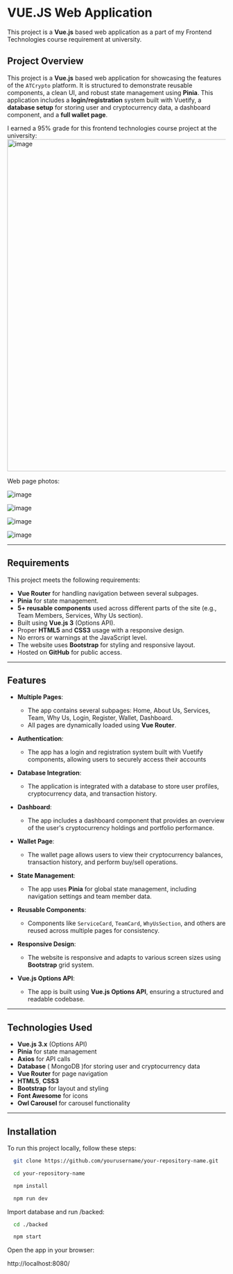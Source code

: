 # VUE.JS Web Application

This project is a **Vue.js** based web application as a part of my Frontend Technologies course requirement at university. 

## Project Overview

This project is a **Vue.js** based web application for showcasing the features of the `ATCrypto` platform. It is structured to demonstrate reusable components, a clean UI, and robust state management using **Pinia**. This application includes a **login/registration** system built with Vuetify, a **database setup** for storing user and cryptocurrency data, a dashboard component, and a **full wallet page**.

I earned a 95% grade for this frontend technologies course project at the university:
<img width="766" alt="image" src="https://github.com/user-attachments/assets/abb2586a-b346-451e-95ed-5fa5e38ec596" />

Web page photos:

![image](https://github.com/user-attachments/assets/eb80cc91-75d5-4151-9cc9-c9c81c9c13e4)

![image](https://github.com/user-attachments/assets/375a262f-01fa-4b9b-b168-560ab8e70ab9)

![image](https://github.com/user-attachments/assets/4c9bb897-25c8-4a26-bffd-9be2b389a709)

![image](https://github.com/user-attachments/assets/e72aa54c-31ba-4ff6-bf19-91d224edaef1)


---

## Requirements

This project meets the following requirements:

- **Vue Router** for handling navigation between several subpages.
- **Pinia** for state management.
- **5+ reusable components** used across different parts of the site (e.g., Team Members, Services, Why Us section).
- Built using **Vue.js 3** (Options API).
- Proper **HTML5** and **CSS3** usage with a responsive design.
- No errors or warnings at the JavaScript level.
- The website uses **Bootstrap** for styling and responsive layout.
- Hosted on **GitHub** for public access.

---

## Features

- **Multiple Pages**: 
  - The app contains several subpages: Home, About Us, Services, Team, Why Us, Login, Register, Wallet, Dashboard.
  - All pages are dynamically loaded using **Vue Router**.
 
- **Authentication**: 
  - The app has a login and registration system built with Vuetify components, allowing users to securely access their accounts

- **Database Integration**: 
  - The application is integrated with a database to store user profiles, cryptocurrency data, and transaction history.

- **Dashboard**: 
  - The app includes a dashboard component that provides an overview of the user's cryptocurrency holdings and portfolio performance.
 
- **Wallet Page**: 
  - The wallet page allows users to view their cryptocurrency balances, transaction history, and perform buy/sell operations.

- **State Management**: 
  - The app uses **Pinia** for global state management, including navigation settings and team member data.

- **Reusable Components**: 
  - Components like `ServiceCard`, `TeamCard`, `WhyUsSection`, and others are reused across multiple pages for consistency.

- **Responsive Design**:
  - The website is responsive and adapts to various screen sizes using **Bootstrap** grid system.

- **Vue.js Options API**:
  - The app is built using **Vue.js Options API**, ensuring a structured and readable codebase.

---

## Technologies Used

- **Vue.js 3.x** (Options API)
- **Pinia** for state management
- **Axios** for API calls
- **Database** ( MongoDB )for storing user and cryptocurrency data
- **Vue Router** for page navigation
- **HTML5**, **CSS3**
- **Bootstrap** for layout and styling
- **Font Awesome** for icons
- **Owl Carousel** for carousel functionality

---

## Installation

To run this project locally, follow these steps:

```bash
  git clone https://github.com/yourusername/your-repository-name.git

  cd your-repository-name

  npm install

  npm run dev 
```

Import database and run /backed:

```bash
  cd ./backed

  npm start
```

Open the app in your browser:

http://localhost:8080/
